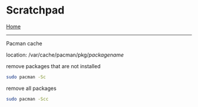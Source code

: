 # Scratchpad

[Home](../README.md)

---

Pacman cache

location: /var/cache/pacman/pkg/*packagename*



remove packages that are not installed
```bash
sudo pacman -Sc
```

remove all packages
```bash
sudo pacman -Scc
```